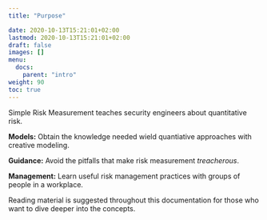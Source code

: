 ```yaml
---
title: "Purpose"

date: 2020-10-13T15:21:01+02:00
lastmod: 2020-10-13T15:21:01+02:00
draft: false
images: []
menu:
  docs:
    parent: "intro"
weight: 90
toc: true
---
```

Simple Risk Measurement teaches security engineers about quantitative risk. 

**Models:** Obtain the knowledge needed wield quantiative approaches with creative modeling.

**Guidance:** Avoid the pitfalls that make risk measurement _treacherous_. 

**Management:** Learn useful risk management practices with groups of people in a workplace.

Reading material is suggested throughout this documentation for those who want to dive deeper into the concepts.